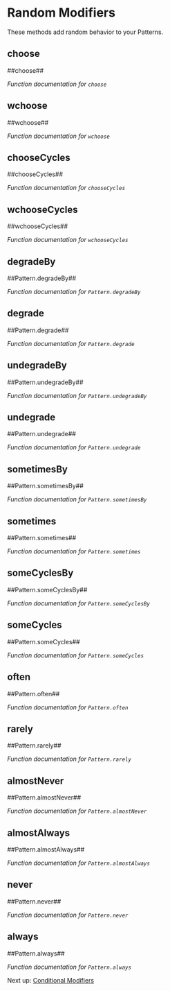 # Random Modifiers

These methods add random behavior to your Patterns.

## choose

##choose##

*Function documentation for `choose`*

## wchoose

##wchoose##

*Function documentation for `wchoose`*

## chooseCycles

##chooseCycles##

*Function documentation for `chooseCycles`*

## wchooseCycles

##wchooseCycles##

*Function documentation for `wchooseCycles`*

## degradeBy

##Pattern.degradeBy##

*Function documentation for `Pattern.degradeBy`*

## degrade

##Pattern.degrade##

*Function documentation for `Pattern.degrade`*

## undegradeBy

##Pattern.undegradeBy##

*Function documentation for `Pattern.undegradeBy`*

## undegrade

##Pattern.undegrade##

*Function documentation for `Pattern.undegrade`*

## sometimesBy

##Pattern.sometimesBy##

*Function documentation for `Pattern.sometimesBy`*

## sometimes

##Pattern.sometimes##

*Function documentation for `Pattern.sometimes`*

## someCyclesBy

##Pattern.someCyclesBy##

*Function documentation for `Pattern.someCyclesBy`*

## someCycles

##Pattern.someCycles##

*Function documentation for `Pattern.someCycles`*

## often

##Pattern.often##

*Function documentation for `Pattern.often`*

## rarely

##Pattern.rarely##

*Function documentation for `Pattern.rarely`*

## almostNever

##Pattern.almostNever##

*Function documentation for `Pattern.almostNever`*

## almostAlways

##Pattern.almostAlways##

*Function documentation for `Pattern.almostAlways`*

## never

##Pattern.never##

*Function documentation for `Pattern.never`*

## always

##Pattern.always##

*Function documentation for `Pattern.always`*

Next up: [Conditional Modifiers](/learn/conditional-modifiers)